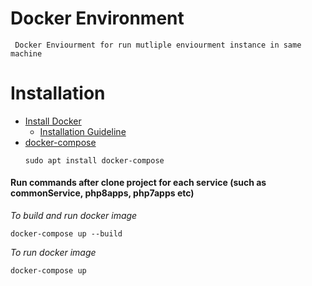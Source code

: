 # Docker Environment
` Docker Enviourment for run mutliple enviourment instance in same machine`

# Installation
- [Install Docker](https://www.docker.com/)
    - [Installation Guideline](https://www.digitalocean.com/community/tutorials/how-to-install-and-use-docker-on-ubuntu-18-04)
- [docker-compose](https://docs.docker.com/compose/) 
    ```
    sudo apt install docker-compose
    ```
#### Run commands after clone project for each service (such as commonService, php8apps, php7apps etc)

*To build and run docker image*
```
docker-compose up --build
```

*To run docker image*
```
docker-compose up
```
